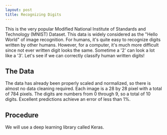 ```yaml
---
layout: post
title: Recognizing Digits
--- 
```


This is the very popular Modified National Institute of Standards and Technology (MNIST) Dataset. This data is widely considered as the "Hello World" of image recognition. For humans, it's quite easy to recognize digits written by other humans. However, for a computer, it's much more difficult since not ever written digit looks the same. Sometime a '2' can look a lot like a '3'. Let's see if we can correctly classify human written digits!

## The Data

The data has already been properly scaled and normalized, so there is almost no data cleaning required. Each image is a 28 by 28 pixel with a total of 784 pixels. The digits are numbers from 0 through 9, so a total of 10 digits. Excellent predictions achieve an error of less than 1%. 

## Procedure

We will use a deep learning library called Keras. 
